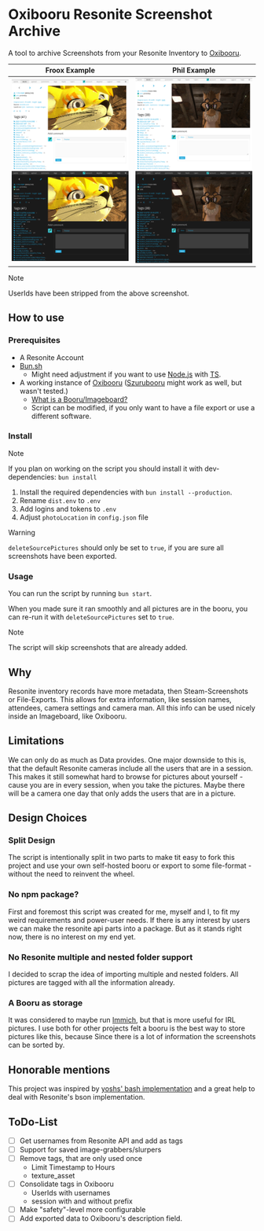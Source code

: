 # Oxibooru Resonite Screenshot Archive

A tool to archive Screenshots from your Resonite Inventory to [Oxibooru](https://github.com/liamw1/oxibooru).

Froox Example             |  Phil Example
:-------------------------:|:-------------------------:
![Froox Light](./assets/froox_light.png#gh-light-mode-only) ![Froox Dark](./assets/froox_dark.png#gh-dark-mode-only)  |  ![Phil Light](./assets/phil_light.png#gh-light-mode-only) ![Phil Dark](./assets/phil_dark.png#gh-dark-mode-only)

> [!NOTE]
> UserIds have been stripped from the above screenshot.

## How to use

### Prerequisites

- A Resonite Account
- [Bun.sh](https://bun.com/)
  - Might need adjustment if you want to use [Node.js](https://nodejs.org/en) with [TS](https://www.typescriptlang.org/).
- A working instance of [Oxibooru](https://github.com/liamw1/oxibooru) ([Szurubooru](https://github.com/rr-/szurubooru) might work as well, but wasn't tested.)
  - [What is a Booru/Imageboard?](https://en.wikipedia.org/wiki/Imageboard#Booru)
  - Script can be modified, if you only want to have a file export or use a different software.

### Install

> [!NOTE]
> If you plan on working on the script you should install it with dev-dependencies: `bun install`

1. Install the required dependencies with `bun install --production`.
1. Rename `dist.env` to `.env` 
1. Add logins and tokens to `.env`
1. Adjust `photoLocation` in `config.json` file

> [!WARNING]
> `deleteSourcePictures` should only be set to `true`, if you are sure all screenshots have been exported.

### Usage

You can run the script by running `bun start`.

When you made sure it ran smoothly and all pictures are in the booru, you can re-run it with `deleteSourcePictures` set to `true`.

> [!NOTE]
> The script will skip screenshots that are already added.

## Why

Resonite inventory records have more metadata, then Steam-Screenshots or File-Exports. This allows for extra information, like session names, attendees, camera settings and camera man. All this info can be used nicely inside an Imageboard, like Oxibooru.

## Limitations

We can only do as much as Data provides. One major downside to this is, that the default Resonite cameras include all the users that are in a session. This makes it still somewhat hard to browse for pictures about yourself - cause you are in every session, when you take the pictures.
Maybe there will be a camera one day that only adds the users that are in a picture.

## Design Choices

### Split Design

The script is intentionally split in two parts to make tit easy to fork this project and use your own self-hosted booru or export to some file-format - without the need to reinvent the wheel.

### No npm package?

First and foremost this script was created for me, myself and I, to fit my weird requirements and power-user needs. If there is any interest by users we can make the resonite api parts into a package. But as it stands right now, there is no interest on my end yet.

### No Resonite multiple and nested folder support

I decided to scrap the idea of importing multiple and nested folders. All pictures are tagged with all the information already.

### A Booru as storage

It was considered to maybe run [Immich](https://immich.app/), but that is more useful for IRL pictures.
I use both for other projects felt a booru is the best way to store pictures like this, because Since there is a lot of information the screenshots can be sorted by.

## Honorable mentions

This project was inspired by [yoshs' bash implementation](https://git.unix.dog/yosh/misc-scripts/src/branch/master/resonite-photoexif) and a great help to deal with Resonite's bson implementation.

## ToDo-List

- [ ] Get usernames from Resonite API and add as tags
- [ ] Support for saved image-grabbers/slurpers
- [ ] Remove tags, that are only used once
  - Limit Timestamp to Hours
  - texture_asset
- [ ] Consolidate tags in Oxibooru
  - UserIds with usernames
  - session with and without prefix
- [ ] Make "safety"-level more configurable
- [ ] Add exported data to Oxibooru's description field.
